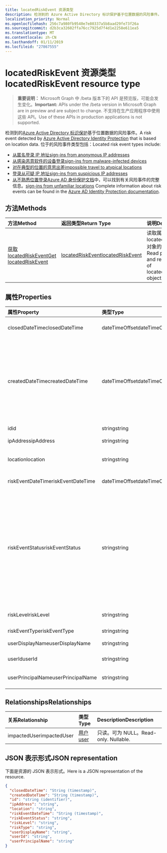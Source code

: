 ```yaml
---
title: locatedRiskEvent 资源类型
description: 检测到的 Azure Active Directory 标识保护基于位置数据的风险事件。 位于的风险事件类型包括：
localization_priority: Normal
ms.openlocfilehash: 256c7a980fb9540e7e80337a5b8aad29fe73f26a
ms.sourcegitcommit: d2b3ca32602ffa76cc7925d7f4d1e2258e611ea5
ms.translationtype: MT
ms.contentlocale: zh-CN
ms.lasthandoff: 01/11/2019
ms.locfileid: "27867555"
---
```

# <a name="locatedriskevent-resource-type"></a><span data-ttu-id="0e86a-104">locatedRiskEvent 资源类型</span><span class="sxs-lookup"><span data-stu-id="0e86a-104">locatedRiskEvent resource type</span></span>

> <span data-ttu-id="0e86a-105">**重要说明：** Microsoft Graph 中 /beta 版本下的 API 是预览版，可能会发生变化。</span><span class="sxs-lookup"><span data-stu-id="0e86a-105">**Important:** APIs under the /beta version in Microsoft Graph are in preview and are subject to change.</span></span> <span data-ttu-id="0e86a-106">不支持在生产应用程序中使用这些 API。</span><span class="sxs-lookup"><span data-stu-id="0e86a-106">Use of these APIs in production applications is not supported.</span></span>

<span data-ttu-id="0e86a-107">检测到的[Azure Active Directory 标识保护](https://azure.microsoft.com/en-us/documentation/articles/active-directory-identityprotection/)基于位置数据的风险事件。</span><span class="sxs-lookup"><span data-stu-id="0e86a-107">A risk event detected by [Azure Active Directory Identity Protection](https://azure.microsoft.com/en-us/documentation/articles/active-directory-identityprotection/) that is based on location data.</span></span> <span data-ttu-id="0e86a-108">位于的风险事件类型包括：</span><span class="sxs-lookup"><span data-stu-id="0e86a-108">Located risk event types include:</span></span>
* [<span data-ttu-id="0e86a-109">从匿名登录 IP 地址</span><span class="sxs-lookup"><span data-stu-id="0e86a-109">sign-ins from anonymous IP addresses</span></span>](anonymousipriskevent.md)
* [<span data-ttu-id="0e86a-110">从感染恶意软件的设备登录</span><span class="sxs-lookup"><span data-stu-id="0e86a-110">sign-ins from malware-infected devices</span></span>](malwareriskevent.md)
* [<span data-ttu-id="0e86a-111">对在典型的位置的意思出差</span><span class="sxs-lookup"><span data-stu-id="0e86a-111">impossible travel to atypical locations</span></span>](impossibletravelriskevent.md)
* [<span data-ttu-id="0e86a-112">登录从可疑 IP 地址</span><span class="sxs-lookup"><span data-stu-id="0e86a-112">sign-ins from suspicious IP addresses</span></span>](suspiciousipriskevent.md)
* <span data-ttu-id="0e86a-113">[从不熟悉位置登录](unfamiliarlocationriskevent.md)[Azure AD 身份保护文档](https://azure.microsoft.com/en-us/documentation/articles/active-directory-identityprotection-risk-events-types/)中，可以找到有关风险事件的完整信息。</span><span class="sxs-lookup"><span data-stu-id="0e86a-113">[sign-ins from unfamiliar locations](unfamiliarlocationriskevent.md) Complete information about risk events can be found in the [Azure AD Identity Protection documentation](https://azure.microsoft.com/en-us/documentation/articles/active-directory-identityprotection-risk-events-types/).</span></span>


## <a name="methods"></a><span data-ttu-id="0e86a-114">方法</span><span class="sxs-lookup"><span data-stu-id="0e86a-114">Methods</span></span>

| <span data-ttu-id="0e86a-115">方法</span><span class="sxs-lookup"><span data-stu-id="0e86a-115">Method</span></span>           | <span data-ttu-id="0e86a-116">返回类型</span><span class="sxs-lookup"><span data-stu-id="0e86a-116">Return Type</span></span>    |<span data-ttu-id="0e86a-117">说明</span><span class="sxs-lookup"><span data-stu-id="0e86a-117">Description</span></span>|
|:---------------|:--------|:----------|
|[<span data-ttu-id="0e86a-118">获取 locatedRiskEvent</span><span class="sxs-lookup"><span data-stu-id="0e86a-118">Get locatedRiskEvent</span></span>](../api/locatedriskevent-get.md) | [<span data-ttu-id="0e86a-119">locatedRiskEvent</span><span class="sxs-lookup"><span data-stu-id="0e86a-119">locatedRiskEvent</span></span>](locatedriskevent.md) |<span data-ttu-id="0e86a-120">读取属性和 locatedRiskEvent 对象的关系。</span><span class="sxs-lookup"><span data-stu-id="0e86a-120">Read properties and relationships of locatedRiskEvent object.</span></span>|

## <a name="properties"></a><span data-ttu-id="0e86a-121">属性</span><span class="sxs-lookup"><span data-stu-id="0e86a-121">Properties</span></span>
| <span data-ttu-id="0e86a-122">属性</span><span class="sxs-lookup"><span data-stu-id="0e86a-122">Property</span></span>     | <span data-ttu-id="0e86a-123">类型</span><span class="sxs-lookup"><span data-stu-id="0e86a-123">Type</span></span>   |<span data-ttu-id="0e86a-124">Description</span><span class="sxs-lookup"><span data-stu-id="0e86a-124">Description</span></span>|
|:---------------|:--------|:----------|
|<span data-ttu-id="0e86a-125">closedDateTime</span><span class="sxs-lookup"><span data-stu-id="0e86a-125">closedDateTime</span></span>|<span data-ttu-id="0e86a-126">dateTimeOffset</span><span class="sxs-lookup"><span data-stu-id="0e86a-126">dateTimeOffset</span></span>| <span data-ttu-id="0e86a-127">日期和时间的风险事件已关闭</span><span class="sxs-lookup"><span data-stu-id="0e86a-127">The date and time that the risk event was closed</span></span>|
|<span data-ttu-id="0e86a-128">createdDateTime</span><span class="sxs-lookup"><span data-stu-id="0e86a-128">createdDateTime</span></span>|<span data-ttu-id="0e86a-129">dateTimeOffset</span><span class="sxs-lookup"><span data-stu-id="0e86a-129">dateTimeOffset</span></span>| <span data-ttu-id="0e86a-130">日期和时间的风险事件的创建。</span><span class="sxs-lookup"><span data-stu-id="0e86a-130">The date and time that the risk event was created.</span></span> <span data-ttu-id="0e86a-131">始终是大于或等于风险事件本身的 datetime。</span><span class="sxs-lookup"><span data-stu-id="0e86a-131">This is always greater than or equal to the datetime of the risk event itself.</span></span> <span data-ttu-id="0e86a-132">这是正确的属性，以用作筛选器时查询风险事件。</span><span class="sxs-lookup"><span data-stu-id="0e86a-132">This is the correct property to use as a filter when querying risk events.</span></span>|
|<span data-ttu-id="0e86a-133">id</span><span class="sxs-lookup"><span data-stu-id="0e86a-133">id</span></span>|<span data-ttu-id="0e86a-134">string</span><span class="sxs-lookup"><span data-stu-id="0e86a-134">string</span></span>| <span data-ttu-id="0e86a-135">只读</span><span class="sxs-lookup"><span data-stu-id="0e86a-135">Read-only</span></span>|
|<span data-ttu-id="0e86a-136">ipAddress</span><span class="sxs-lookup"><span data-stu-id="0e86a-136">ipAddress</span></span>|<span data-ttu-id="0e86a-137">string</span><span class="sxs-lookup"><span data-stu-id="0e86a-137">string</span></span>| <span data-ttu-id="0e86a-138">登录 IP 地址</span><span class="sxs-lookup"><span data-stu-id="0e86a-138">The IP address of the sign-in</span></span>|
|<span data-ttu-id="0e86a-139">location</span><span class="sxs-lookup"><span data-stu-id="0e86a-139">location</span></span>|<span data-ttu-id="0e86a-140">string</span><span class="sxs-lookup"><span data-stu-id="0e86a-140">string</span></span>| <span data-ttu-id="0e86a-141">挂接到登录的 IP 地址的位置</span><span class="sxs-lookup"><span data-stu-id="0e86a-141">The location attached to the IP address of the sign-in</span></span>|
|<span data-ttu-id="0e86a-142">riskEventDateTime</span><span class="sxs-lookup"><span data-stu-id="0e86a-142">riskEventDateTime</span></span>|<span data-ttu-id="0e86a-143">dateTimeOffset</span><span class="sxs-lookup"><span data-stu-id="0e86a-143">dateTimeOffset</span></span>| <span data-ttu-id="0e86a-144">日期和风险事件发生的时间</span><span class="sxs-lookup"><span data-stu-id="0e86a-144">The date and time when the risk event occurred</span></span>|
|<span data-ttu-id="0e86a-145">riskEventStatus</span><span class="sxs-lookup"><span data-stu-id="0e86a-145">riskEventStatus</span></span>|<span data-ttu-id="0e86a-146">string</span><span class="sxs-lookup"><span data-stu-id="0e86a-146">string</span></span>| <span data-ttu-id="0e86a-147">可取值为：`active`、`remediated`、`dismissedAsFixed`、`dismissedAsFalsePositive`、`dismissedAsIgnore`、`loginBlocked`、`closedMfaAuto`、`closedMultipleReasons`。</span><span class="sxs-lookup"><span data-stu-id="0e86a-147">Possible values are: `active`, `remediated`, `dismissedAsFixed`, `dismissedAsFalsePositive`, `dismissedAsIgnore`, `loginBlocked`, `closedMfaAuto`, `closedMultipleReasons`.</span></span>|
|<span data-ttu-id="0e86a-148">riskLevel</span><span class="sxs-lookup"><span data-stu-id="0e86a-148">riskLevel</span></span>|<span data-ttu-id="0e86a-149">string</span><span class="sxs-lookup"><span data-stu-id="0e86a-149">string</span></span>| <span data-ttu-id="0e86a-150">可取值为：`low`、`medium`、`high`。</span><span class="sxs-lookup"><span data-stu-id="0e86a-150">Possible values are: `low`, `medium`, `high`.</span></span>|
|<span data-ttu-id="0e86a-151">riskEventType</span><span class="sxs-lookup"><span data-stu-id="0e86a-151">riskEventType</span></span>|<span data-ttu-id="0e86a-152">string</span><span class="sxs-lookup"><span data-stu-id="0e86a-152">string</span></span>| <span data-ttu-id="0e86a-153">风险类型</span><span class="sxs-lookup"><span data-stu-id="0e86a-153">The type of risk</span></span>|
|<span data-ttu-id="0e86a-154">userDisplayName</span><span class="sxs-lookup"><span data-stu-id="0e86a-154">userDisplayName</span></span>|<span data-ttu-id="0e86a-155">string</span><span class="sxs-lookup"><span data-stu-id="0e86a-155">string</span></span>| <span data-ttu-id="0e86a-156">风险的用户的名称</span><span class="sxs-lookup"><span data-stu-id="0e86a-156">The name of the user at risk</span></span>|
|<span data-ttu-id="0e86a-157">userId</span><span class="sxs-lookup"><span data-stu-id="0e86a-157">userId</span></span>|<span data-ttu-id="0e86a-158">string</span><span class="sxs-lookup"><span data-stu-id="0e86a-158">string</span></span>| <span data-ttu-id="0e86a-159">风险的用户 id</span><span class="sxs-lookup"><span data-stu-id="0e86a-159">The id of the user at risk</span></span>|
|<span data-ttu-id="0e86a-160">userPrincipalName</span><span class="sxs-lookup"><span data-stu-id="0e86a-160">userPrincipalName</span></span>|<span data-ttu-id="0e86a-161">string</span><span class="sxs-lookup"><span data-stu-id="0e86a-161">string</span></span>| <span data-ttu-id="0e86a-162">风险的用户的用户主体名称</span><span class="sxs-lookup"><span data-stu-id="0e86a-162">The user principal name of the user at risk</span></span>|

## <a name="relationships"></a><span data-ttu-id="0e86a-163">Relationships</span><span class="sxs-lookup"><span data-stu-id="0e86a-163">Relationships</span></span>
| <span data-ttu-id="0e86a-164">关系</span><span class="sxs-lookup"><span data-stu-id="0e86a-164">Relationship</span></span> | <span data-ttu-id="0e86a-165">类型</span><span class="sxs-lookup"><span data-stu-id="0e86a-165">Type</span></span>   |<span data-ttu-id="0e86a-166">Description</span><span class="sxs-lookup"><span data-stu-id="0e86a-166">Description</span></span>|
|:---------------|:--------|:----------|
|<span data-ttu-id="0e86a-167">impactedUser</span><span class="sxs-lookup"><span data-stu-id="0e86a-167">impactedUser</span></span>|[<span data-ttu-id="0e86a-168">用户</span><span class="sxs-lookup"><span data-stu-id="0e86a-168">user</span></span>](user.md)| <span data-ttu-id="0e86a-p105">只读。可为 NULL。</span><span class="sxs-lookup"><span data-stu-id="0e86a-p105">Read-only. Nullable.</span></span>|

## <a name="json-representation"></a><span data-ttu-id="0e86a-171">JSON 表示形式</span><span class="sxs-lookup"><span data-stu-id="0e86a-171">JSON representation</span></span>

<span data-ttu-id="0e86a-172">下面是资源的 JSON 表示形式。</span><span class="sxs-lookup"><span data-stu-id="0e86a-172">Here is a JSON representation of the resource.</span></span>

<!-- {
  "blockType": "resource",
  "optionalProperties": [

  ],
  "@odata.type": "microsoft.graph.locatedRiskEvent"
}-->

```json
{
  "closedDateTime": "String (timestamp)",
  "createdDateTime": "String (timestamp)",
  "id": "string (identifier)",
  "ipAddress": "string",
  "location": "string",
  "riskEventDateTime": "String (timestamp)",
  "riskEventStatus": "string",
  "riskLevel": "string",
  "riskType": "string",
  "userDisplayName": "string",
  "userId": "string",
  "userPrincipalName": "string"
}

```

<!-- uuid: 8fcb5dbc-d5aa-4681-8e31-b001d5168d79
2015-10-25 14:57:30 UTC -->
<!-- {
  "type": "#page.annotation",
  "description": "locatedRiskEvent resource",
  "keywords": "",
  "section": "documentation",
  "tocPath": ""
}-->
